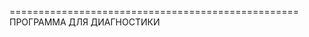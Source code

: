 ==================================================
            ПРОГРАММА ДЛЯ ДИАГНОСТИКИ             

